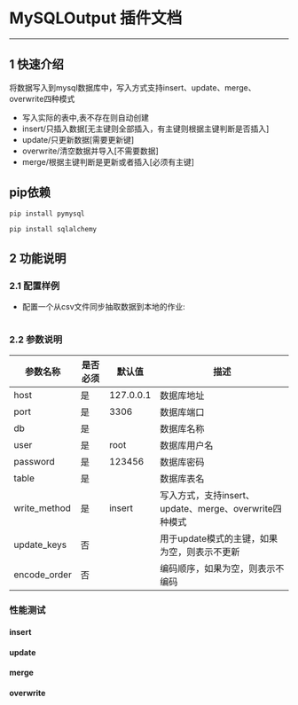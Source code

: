 
# MySQLOutput 插件文档

___

## 1 快速介绍

将数据写入到mysql数据库中，写入方式支持insert、update、merge、overwrite四种模式
- 写入实际的表中,表不存在则自动创建
- insert/只插入数据[无主键则全部插入，有主键则根据主键判断是否插入]
- update/只更新数据[需要更新键]
- overwrite/清空数据并导入[不需要数据]
- merge/根据主键判断是更新或者插入[必须有主键]

## pip依赖

```shell
pip install pymysql

pip install sqlalchemy

```

## 2 功能说明

### 2.1 配置样例

* 配置一个从csv文件同步抽取数据到本地的作业:

```

```




### 2.2 参数说明

| 参数名称     | 是否必须 | 默认值 | 描述       | 
|------------|------|------|-------------------------------|
| host | 是 | 127.0.0.1 | 数据库地址 |
| port | 是 | 3306 | 数据库端口 |
| db | 是 |  | 数据库名称 |
| user | 是 | root | 数据库用户名 |
| password | 是 | 123456 | 数据库密码 |
| table | 是 |  | 数据库表名 |
| write_method | 是 | insert | 写入方式，支持insert、update、merge、overwrite四种模式 |
| update_keys | 否 |  | 用于update模式的主键，如果为空，则表示不更新 |
| encode_order | 否 |  | 编码顺序，如果为空，则表示不编码 |

### 性能测试

#### insert

#### update

#### merge

#### overwrite
